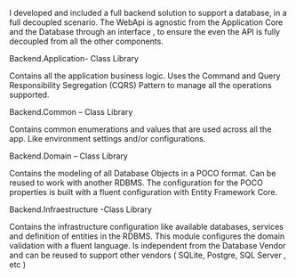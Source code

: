 
I developed and included a full backend solution to support a database, in a full decoupled scenario.  The WebApi is agnostic from the Application Core and the Database   through an interface , to ensure the even the API is fully decoupled from all the other components. 

Backend.Application- Class Library 

Contains all the application business logic. Uses the Command and Query Responsibility Segregation (CQRS) Pattern to manage all the operations supported.  

Backend.Common – Class Library 

 Contains common enumerations and values that are used across all the app. Like environment settings and/or configurations.  

Backend.Domain – Class Library 

Contains the modeling of all Database Objects in a POCO format. Can be reused to work with another RDBMS. The configuration for the POCO properties is built with a fluent configuration with Entity Framework Core.  

Backend.Infraestructure -Class Library 

Contains the infrastructure configuration like available databases, services and definition of entities in the RDBMS. This module configures the domain validation with a fluent language. Is independent from the Database Vendor and can be reused to support other vendors ( SQLite, Postgre, SQL Server , etc )

